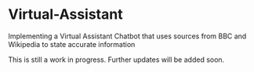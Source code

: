 # Virtual-Assistant
Implementing a Virtual Assistant Chatbot that uses sources from BBC and Wikipedia to state accurate information

This is still a work in progress. Further updates will be added soon.
